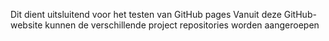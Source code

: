Dit dient uitsluitend voor het testen van GitHub pages
Vanuit deze GitHub-website kunnen de verschillende project repositories worden aangeroepen

